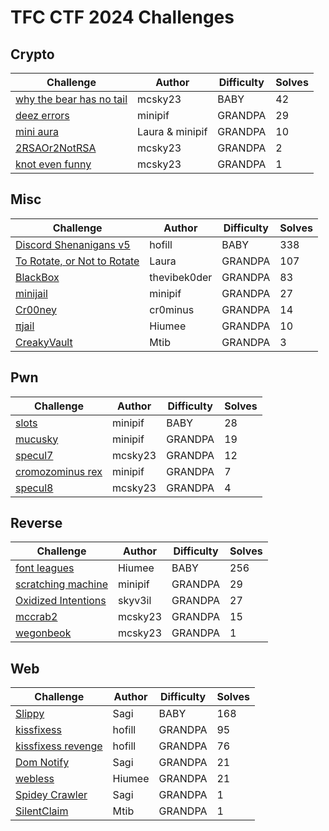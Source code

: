 # TFC CTF 2024 Challenges

## Crypto

Challenge|Author|Difficulty|Solves
-|-|-|-
[why the bear has no tail](<./crypto/why the bear has no tail>)|mcsky23|BABY|42
[deez errors](<./crypto/deez errors>)|minipif|GRANDPA|29
[mini aura](<./crypto/mini aura>)|Laura & minipif|GRANDPA|10
[2RSAOr2NotRSA](<./crypto/2RSAOr2NotRSA>)|mcsky23|GRANDPA|2
[knot even funny](<./crypto/knot even funny>)|mcsky23|GRANDPA|1
## Misc

Challenge|Author|Difficulty|Solves
-|-|-|-
[Discord Shenanigans v5](<./misc/Discord Shenanigans v5>)|hofill|BABY|338
[To Rotate, or Not to Rotate](<./misc/To Rotate, or Not to Rotate>)|Laura|GRANDPA|107
[BlackBox](<./misc/BlackBox>)|thevibek0der|GRANDPA|83
[minijail](<./misc/minijail>)|minipif|GRANDPA|27
[Cr00ney](<./misc/Cr00ney>)|cr0minus|GRANDPA|14
[πjail](<./misc/πjail>)|Hiumee|GRANDPA|10
[CreakyVault](<./misc/CreakyVault>)|Mtib|GRANDPA|3
## Pwn

Challenge|Author|Difficulty|Solves
-|-|-|-
[slots](<./pwn/slots>)|minipif|BABY|28
[mucusky](<./pwn/mucusky>)|minipif|GRANDPA|19
[specul7](<./pwn/specul7>)|mcsky23|GRANDPA|12
[cromozominus rex](<./pwn/cromozominus rex>)|minipif|GRANDPA|7
[specul8](<./pwn/specul8>)|mcsky23|GRANDPA|4
## Reverse

Challenge|Author|Difficulty|Solves
-|-|-|-
[font leagues](<./reverse/font leagues>)|Hiumee|BABY|256
[scratching machine](<./reverse/scratching machine>)|minipif|GRANDPA|29
[Oxidized Intentions](<./reverse/Oxidized Intentions>)|skyv3il|GRANDPA|27
[mccrab2](<./reverse/mccrab2>)|mcsky23|GRANDPA|15
[wegonbeok](<./reverse/wegonbeok>)|mcsky23|GRANDPA|1
## Web

Challenge|Author|Difficulty|Solves
-|-|-|-
[Slippy](<./web/Slippy>)|Sagi|BABY|168
[kissfixess](<./web/kissfixess>)|hofill|GRANDPA|95
[kissfixess revenge](<./web/kissfixess revenge>)|hofill|GRANDPA|76
[Dom Notify](<./web/Dom Notify>)|Sagi|GRANDPA|21
[webless](<./web/webless>)|Hiumee|GRANDPA|21
[Spidey Crawler](<./web/Spidey Crawler>)|Sagi|GRANDPA|1
[SilentClaim](<./web/SilentClaim>)|Mtib|GRANDPA|1
